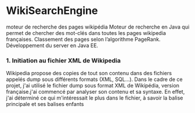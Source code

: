 # WikiSearchEngine
moteur de recherche des pages wikipédia
Moteur de recherche en Java qui permet de chercher des mot-clés dans toutes les pages wikipedia françaises.
Classement des pages selon l’algorithme PageRank. 
Développement du server en Java EE.
<h3>1. Initiation au fichier XML de Wikipedia</h3>

Wikipedia propose des copies de tout son contenu dans des fichiers appelés dump
sous différents formats (XML, SQL...). Dans le cadre de ce projet, j'ai utilisé le
fichier dump sous format XML de Wikipédia, version française.j'ai commencé
par analyser son contenu et sa syntaxe. En effet, j'ai déterminé ce qui 
m'intéressait le plus dans le fichier, à savoir la balise principale <page> et ses balises
enfants <title> et <text>. Au sein de cette dernière, il a fallu analyser la syntaxe avec
laquelle est écrit le contenu qu’on a souvent l’habitude de voir dans les pages
Wikipedia. Les caractères ‘==’ sont utilisés pour démarquer le commencement d’une
section par exemple “== Biographie ==” désigne qu’il s’agit de la section biographie.
Afin d’alléger le fichier XML, j'ai décidé donc de supprimer des sections
notamment “Notes et références”, “Voir aussi” ...
j'ai également remarqué que les liens externes vers d’autres pages Wikipedia
sont marqués entre des crochets, par exemple: [[Al-Khawarizmi]]. Cela a pour but de
rediriger le lecteur vers cette page. On va ensuite remarquer que cette forme de
dénotation pourrait également être sous le format, [[ | ]] par exemple : [[Camille Jordan
(mathématicien)|Camille Jordan]], le premier texte avant le caractère pipe ‘|’ est le titre
de la page Wikipedia, celui qui va rediriger l’utilisateur vers celle-ci. Le deuxième est
celui utilisé dans le texte courant.
j'ai donc pris cette remarque en considération lorsque j'ai établi la
matrice CLI.
  <h3>2. Parsing et Corpus</h3>
  
  Afin d’éviter les complications que le traitement d’un gros fichier pourrait entraîner, il
nous a demandé de travailler avec un sous-ensemble cohérent des pages Wikipedia
qui s’appelle Corpus. j'ai ainsi choisi les pages dont le titre et le contenu
contient des mots en relation avec le domaine des mathématiques et de
l’informatique. j'ai pris 250 000 pages.
Le parsing du gros fichier XML a pour but de créer un fichier XML final qui a comme
caractéristiques:
  1. “Stopwords” , accents et cédilles supprimés.
  2. Les balises et les sections non désirées sont supprimées.
  3. Corpus mis en place selon notre thème.
  4. Chaque titre lui est associé un ID.

j'ai  téléchargé une liste des Stopwords, j'ai lit le fichier et j'alimente une
ArrayList<String>. Cela se fait dans la classe ParseFile.java (package main).
La classe Optimizer, abrite, entre autres, des fonctions statiques de suppression des
Stopwords et des accents et cédilles à savoir deleteStopWords et replaceOddChar.
  
  <h5>Choix technique:</h5>
  j'ai utilisé l’API StAX de Java pour parcourir le fichier XML. j'ai en
effet, étudié le choix entre la librairie SAX et StAX et j'ai conclus que cette dernière
utilise la technique du stream qui est plus efficace et moins coûteuse.

Le parsing du fichier a en effet, pris beaucoup de temps (dans les environs de 6
heures). 


<h3>3. Matrice CLI:</h3>

Les pages de Wikipedia sont représentée par un graphe dont les sommets sont les
pages et les arcs sont les liens. Comme la matrice d’adjacence comporte beaucoup de
coefficients nuls, il nous a été demandé d’adopter le format CLI.
La classe CLI.java est là où le calcul se fait.
Le calcul des valeurs de la ArrayList<Double> C, ArrayList<Integer> L
et ArrayList<Integer> I, se fait dans la méthode cli qui prends comme arguments un
String ( le contenu de la balise <text> que je récupére suite au parsing du fichier
final output.xml) et la HashMap où on a stocké la relation ID, Titre.
Le calcul de C se fait de la façon suivante: tant que le contenu c’est à dire la balise text
contient les double crochets ouvrants “[[“, on détecte les double crochets fermants,
cela veut dire que j'ai détecté une page vers laquelle pointe la page sur
laquelle se situe la parseur. je l’ajoute dans une ArrayList<Integer> outboundPages,
je traite également le cas du caractère pipe. j'aurai finalement, pour chaque page, le
nombre des pages vers lesquelles elle pointe, je le nomme d, je rempli la liste C avec
la valeur 1/d.
  
La liste I contient l’indice des pages vers lesquelles pointent la page actuelle.
Finalement, afin de construire la liste L, on ajoute à son contenu d’avant, le nombre de
liens sortants. Une liste L qui a des valeurs répétitives sur certaines colonnes veut dire
que la page concernée n’a pas de liens sortant.

<h3>4. Calcul du PageRank</h3>

Le calcul du pagerank se fait en plusieurs itérations, la première met à jour un vecteur
initialisé à 1/N avec N étant le nombre de pages. L’algorithme tire profit des listes C, L
et I en utilisant une boucle imbriquée. La condition d’arrêt étant avoir une différence de
valeur qui s’approche du 0. Le dumping factor utilisé nous permet de régler le
problème des impasses et le facteur zap nous permet de régler le problèmes des
coefficients nuls. La somme des pagerank converge vers 1.

<h3>5. Sauvegarde des données</h3>

Etant donnée que les calculs prennent énormément du temps, il me semblait
judicieux d’enregistrer les résultats dans des fichiers Serializable. La classe utilisée à
cet effet est SaveData.java, les fonctions dont le nom commence par “write” écrivent le
résultat dans un fichier serializable et les fonctions dont le nom commence par “get”
récupèrent ces données.

<h3>6. Diagramme de classe UML</h3>

